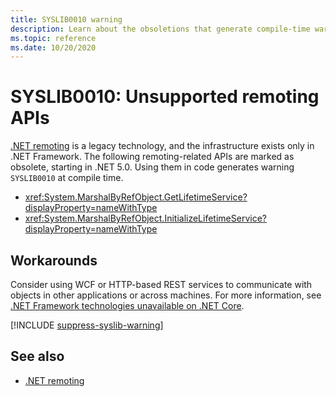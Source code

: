 ```yaml
---
title: SYSLIB0010 warning
description: Learn about the obsoletions that generate compile-time warning SYSLIB0010.
ms.topic: reference
ms.date: 10/20/2020
---
```

# SYSLIB0010: Unsupported remoting APIs

[.NET remoting](/previous-versions/dotnet/netframework-1.1/kwdt6w2k(v=vs.71)) is a legacy technology, and the infrastructure exists only in .NET Framework. The following remoting-related APIs are marked as obsolete, starting in .NET 5.0. Using them in code generates warning `SYSLIB0010` at compile time.

- <xref:System.MarshalByRefObject.GetLifetimeService?displayProperty=nameWithType>
- <xref:System.MarshalByRefObject.InitializeLifetimeService?displayProperty=nameWithType>

## Workarounds

Consider using WCF or HTTP-based REST services to communicate with objects in other applications or across machines. For more information, see [.NET Framework technologies unavailable on .NET Core](../../porting/net-framework-tech-unavailable.md).

[!INCLUDE [suppress-syslib-warning](../../../../includes/suppress-syslib-warning.md)]

## See also

- [.NET remoting](/previous-versions/dotnet/netframework-1.1/kwdt6w2k(v=vs.71))
